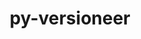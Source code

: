 ---
title: "py-versioneer"
layout: cache
categories: [package, develop-2023-05-21]
meta: {"versions": ["0.28"], "compilers": ["gcc@=11.1.0", "gcc@=11.3.0", "gcc@=7.5.0"], "oss": ["ubuntu18.04", "ubuntu20.04", "ubuntu22.04"], "platforms": ["linux"], "targets": ["ppc64le", "x86_64_v3"], "stacks": ["data-vis-sdk", "e4s", "e4s-power", "ml-linux-x86_64-cpu", "ml-linux-x86_64-cuda", "ml-linux-x86_64-rocm", "radiuss", "root"], "num_specs": 10, "num_specs_by_stack": {"radiuss": 1, "root": 10, "e4s-power": 2, "data-vis-sdk": 4, "e4s": 2, "ml-linux-x86_64-rocm": 1, "ml-linux-x86_64-cuda": 1, "ml-linux-x86_64-cpu": 1}}
spec_details: [{"hash": "cb6mgqnvtf6aevrqoenly2t6wuqh6mym", "compiler": "gcc@=7.5.0", "versions": ["0.28"], "os": "ubuntu18.04", "platform": "linux", "target": "x86_64_v3", "variants": ["build_system=python_pip", "+toml"], "stacks": ["radiuss", "root"], "size": "-", "tarball": "https://binaries.spack.io/releases/develop-2023-05-21/build_cache/linux-ubuntu18.04-x86_64_v3/gcc-7.5.0/py-versioneer-0.28/linux-ubuntu18.04-x86_64_v3-gcc-7.5.0-py-versioneer-0.28-cb6mgqnvtf6aevrqoenly2t6wuqh6mym.spack"}, {"hash": "4cib6d5loxl5dpekrhj27wfa5s7dpm2g", "compiler": "gcc@=11.1.0", "versions": ["0.28"], "os": "ubuntu20.04", "platform": "linux", "target": "ppc64le", "variants": ["build_system=python_pip", "+toml"], "stacks": ["e4s-power", "root"], "size": "-", "tarball": "https://binaries.spack.io/releases/develop-2023-05-21/build_cache/linux-ubuntu20.04-ppc64le/gcc-11.1.0/py-versioneer-0.28/linux-ubuntu20.04-ppc64le-gcc-11.1.0-py-versioneer-0.28-4cib6d5loxl5dpekrhj27wfa5s7dpm2g.spack"}, {"hash": "qyax6qsfk6cbwbfd3c3x2vt2qxe5j7a4", "compiler": "gcc@=11.1.0", "versions": ["0.28"], "os": "ubuntu20.04", "platform": "linux", "target": "ppc64le", "variants": ["build_system=python_pip", "+toml"], "stacks": ["e4s-power", "root"], "size": "-", "tarball": "https://binaries.spack.io/releases/develop-2023-05-21/build_cache/linux-ubuntu20.04-ppc64le/gcc-11.1.0/py-versioneer-0.28/linux-ubuntu20.04-ppc64le-gcc-11.1.0-py-versioneer-0.28-qyax6qsfk6cbwbfd3c3x2vt2qxe5j7a4.spack"}, {"hash": "jsjuaytytemg5iyscq2adhc2xkqp7axq", "compiler": "gcc@=11.1.0", "versions": ["0.28"], "os": "ubuntu20.04", "platform": "linux", "target": "x86_64_v3", "variants": ["build_system=python_pip", "+toml"], "stacks": ["data-vis-sdk", "root"], "size": "-", "tarball": "https://binaries.spack.io/releases/develop-2023-05-21/build_cache/linux-ubuntu20.04-x86_64_v3/gcc-11.1.0/py-versioneer-0.28/linux-ubuntu20.04-x86_64_v3-gcc-11.1.0-py-versioneer-0.28-jsjuaytytemg5iyscq2adhc2xkqp7axq.spack"}, {"hash": "z5hqnq2ktsqfge6qa5wy7nf73i6xfzbv", "compiler": "gcc@=11.1.0", "versions": ["0.28"], "os": "ubuntu20.04", "platform": "linux", "target": "x86_64_v3", "variants": ["build_system=python_pip", "+toml"], "stacks": ["data-vis-sdk", "root"], "size": "-", "tarball": "https://binaries.spack.io/releases/develop-2023-05-21/build_cache/linux-ubuntu20.04-x86_64_v3/gcc-11.1.0/py-versioneer-0.28/linux-ubuntu20.04-x86_64_v3-gcc-11.1.0-py-versioneer-0.28-z5hqnq2ktsqfge6qa5wy7nf73i6xfzbv.spack"}, {"hash": "5nqcjmyqu5tavwivyti7nivhqrpwtfz4", "compiler": "gcc@=11.1.0", "versions": ["0.28"], "os": "ubuntu20.04", "platform": "linux", "target": "x86_64_v3", "variants": ["build_system=python_pip", "+toml"], "stacks": ["root", "e4s"], "size": "-", "tarball": "https://binaries.spack.io/releases/develop-2023-05-21/build_cache/linux-ubuntu20.04-x86_64_v3/gcc-11.1.0/py-versioneer-0.28/linux-ubuntu20.04-x86_64_v3-gcc-11.1.0-py-versioneer-0.28-5nqcjmyqu5tavwivyti7nivhqrpwtfz4.spack"}, {"hash": "ky37wt6ujal5cxv5elprbnf3jkxxvxpe", "compiler": "gcc@=11.1.0", "versions": ["0.28"], "os": "ubuntu20.04", "platform": "linux", "target": "x86_64_v3", "variants": ["build_system=python_pip", "+toml"], "stacks": ["data-vis-sdk", "root"], "size": "-", "tarball": "https://binaries.spack.io/releases/develop-2023-05-21/build_cache/linux-ubuntu20.04-x86_64_v3/gcc-11.1.0/py-versioneer-0.28/linux-ubuntu20.04-x86_64_v3-gcc-11.1.0-py-versioneer-0.28-ky37wt6ujal5cxv5elprbnf3jkxxvxpe.spack"}, {"hash": "tvho42vn5pzvodccczbwsofv42kxzr7n", "compiler": "gcc@=11.1.0", "versions": ["0.28"], "os": "ubuntu20.04", "platform": "linux", "target": "x86_64_v3", "variants": ["build_system=python_pip", "+toml"], "stacks": ["data-vis-sdk", "root"], "size": "-", "tarball": "https://binaries.spack.io/releases/develop-2023-05-21/build_cache/linux-ubuntu20.04-x86_64_v3/gcc-11.1.0/py-versioneer-0.28/linux-ubuntu20.04-x86_64_v3-gcc-11.1.0-py-versioneer-0.28-tvho42vn5pzvodccczbwsofv42kxzr7n.spack"}, {"hash": "a6zriivy5ppwpqrham5bvjveafkr7maj", "compiler": "gcc@=11.1.0", "versions": ["0.28"], "os": "ubuntu20.04", "platform": "linux", "target": "x86_64_v3", "variants": ["build_system=python_pip", "+toml"], "stacks": ["root", "e4s"], "size": "-", "tarball": "https://binaries.spack.io/releases/develop-2023-05-21/build_cache/linux-ubuntu20.04-x86_64_v3/gcc-11.1.0/py-versioneer-0.28/linux-ubuntu20.04-x86_64_v3-gcc-11.1.0-py-versioneer-0.28-a6zriivy5ppwpqrham5bvjveafkr7maj.spack"}, {"hash": "sv3vcp6efrbfvqrqdrdk36ot7tygh2rl", "compiler": "gcc@=11.3.0", "versions": ["0.28"], "os": "ubuntu22.04", "platform": "linux", "target": "x86_64_v3", "variants": ["build_system=python_pip", "+toml"], "stacks": ["ml-linux-x86_64-rocm", "ml-linux-x86_64-cuda", "root", "ml-linux-x86_64-cpu"], "size": "-", "tarball": "https://binaries.spack.io/releases/develop-2023-05-21/build_cache/linux-ubuntu22.04-x86_64_v3/gcc-11.3.0/py-versioneer-0.28/linux-ubuntu22.04-x86_64_v3-gcc-11.3.0-py-versioneer-0.28-sv3vcp6efrbfvqrqdrdk36ot7tygh2rl.spack"}]
---
